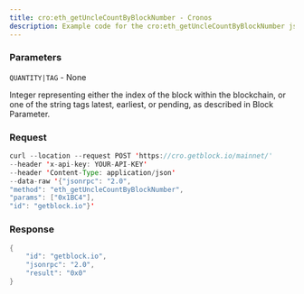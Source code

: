 ```yaml
---
title: cro:eth_getUncleCountByBlockNumber - Cronos
description: Example code for the cro:eth_getUncleCountByBlockNumber json-rpc method. Сomplete guide on how to use cro:eth_getUncleCountByBlockNumber json-rpc in GetBlock.io Web3 documentation.
---
```


### Parameters


`QUANTITY|TAG` - None

Integer representing either the index of the block within the
blockchain, or one of the string tags latest, earliest, or pending, as
described in Block Parameter.

### Request

``` java
curl --location --request POST 'https://cro.getblock.io/mainnet/' 
--header 'x-api-key: YOUR-API-KEY' 
--header 'Content-Type: application/json' 
--data-raw '{"jsonrpc": "2.0",
"method": "eth_getUncleCountByBlockNumber",
"params": ["0x1BC4"],
"id": "getblock.io"}'
```

###  Response

``` java
{
    "id": "getblock.io",
    "jsonrpc": "2.0",
    "result": "0x0"
}
```

